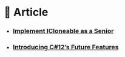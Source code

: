 # :orange_book: Article

- ### [Implement ICloneable as a Senior](https://medium.com/@iamprovidence/implement-icloneable-as-a-senior-327f31de5f25)
- ### [Introducing C#12’s Future Features](https://medium.com/young-coder/introducing-c-12s-future-features-dba08439c92e)

